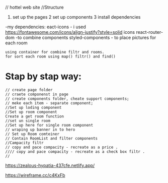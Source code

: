 // hottel web site 
//Structure
1. set up the pages 
2 set up components
3 install dependencies
 
-my dependencies:
eact-icons - i used https://fontawesome.com/icons/align-justify?style=solid icons
    react-router-dom -to combine components
    styled-components - to place pictures for each room
    
    using container for combine filtr and rooms.
    for sort each room using map() filtr() and find()

Stap by stap way:
=======

    // create page folder
    // craete componenst in page
    // create components folder, cheate support components;
    // meke each item - separate component;
    //Set up loding component
    //Set up room component
    Create a get room function
    //set un single room
    //Set up here for single room component
    // wraping up banner in to hero
    // Set up Room comteiner
    // Contain RoomList and filter components
    //Campacity filtr
    // copy and pace compacity - recreate as a price .
    //// copy and pace compacity - recreate as a check box filtr .
    //
    
https://zealous-hypatia-437cfe.netlify.app/ 
    
 https://wireframe.cc/c4KxFb

